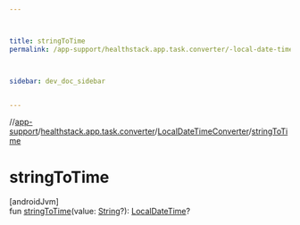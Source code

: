 ```yaml
---



title: stringToTime
permalink: /app-support/healthstack.app.task.converter/-local-date-time-converter/string-to-time.html



sidebar: dev_doc_sidebar


---
```




//[app-support](/app-support.html)/[healthstack.app.task.converter](../index.html)/[LocalDateTimeConverter](index.html)/[stringToTime](string-to-time.html)



# stringToTime



[androidJvm]\
fun [stringToTime](string-to-time.html)(value: [String](https://kotlinlang.org/api/latest/jvm/stdlib/kotlin/-string/index.html)?): [LocalDateTime](https://developer.android.com/reference/kotlin/java/time/LocalDateTime.html)?






